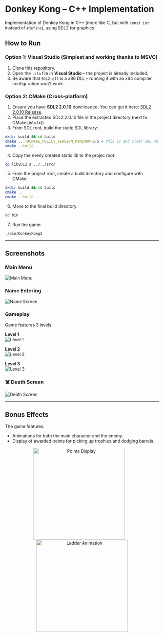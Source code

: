 # Donkey Kong – C++ Implementation

Implementation of Donkey Kong in C++ (more like C, but with `const int` instead of `#define`), using SDL2 for graphics.

## How to Run

### Option 1: Visual Studio (Simplest and working thanks to MSVC)

1. Clone this repository.
2. Open the `.sln` file in **Visual Studio** – the project is already included.
3. Be aware that `SDL2.dll` is a x86 DLL – running it with an x64 compiler configuration won't work.

### Option 2: CMake (Cross-platform)

1. Ensure you have **SDL2 2.0.10** downloaded. You can get it here: [SDL2 2.0.10 Release](https://github.com/libsdl-org/SDL/releases/tag/release-2.0.10).
2. Place the extracted SDL2.2.0.10 file in the project directory (next to CMakeLists.txt). 
3. From SDL root, build the static SDL library:

```bash
mkdir build && cd build
cmake .. -DCMAKE_POLICY_VERSION_MINIMUM=3.5 # this is and older SDL release - therefore we need to downgrade
cmake --build .
```

4. Copy the newly created static lib to the projec root:
```bash
cp libSDL2.a ../../src/
```

5. From the project root, create a build directory and configure with CMake:

```bash
mkdir build && cd build
cmake ..
cmake --build .
```

6. Move to the final build directory:
```bash
cd bin
```

7. Run the game:

```bash
./bin/DonkeyKong2
```

---

## Screenshots

### Main Menu

![Main Menu](assets/main-menu.png)

### Name Entering

![Name Screen](assets/name-screen.png)

### Gameplay

Game features 3 levels:

**Level 1**  
![Level 1](assets/gameplay.png)

**Level 2**  
![Level 2](assets/gameplay-2.png)

**Level 3**  
![Level 3](assets/gameplay-3.png)

### ☠️ Death Screen

![Death Screen](assets/death-screen.png)

---

## Bonus Effects

The game features:
- Animations for both the main character and the enemy.
- Display of awarded points for picking up trophies and dodging barrels.

<p align="center">
  <img src="assets/points.png" alt="Points Display" width="300" style="margin-right: 20px;"/>
  <img src="assets/ladder.png" alt="Ladder Animation" width="300"/>
</p>

